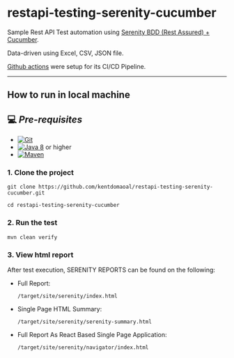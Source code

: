 # restapi-testing-serenity-cucumber
Sample Rest API Test automation using [Serenity BDD (Rest Assured) + Cucumber](https://serenity-bdd.github.io/docs/tutorials/rest).

Data-driven using Excel, CSV, JSON file.

[Github actions](https://github.com/kentdomaoal/restapi-testing-serenity-cucumber/actions) were setup for its CI/CD Pipeline.

---
## How to run in local machine

## 💻 *Pre-requisites*
- [![Git](https://img.shields.io/badge/-Git-F05032?style=flat&logo=git&logoColor=FFFFFF)](https://git-scm.com/downloads)
- [![Java 8](https://img.shields.io/badge/-Java%208-red?style=flat&logo=java&logoColor=FFFFFF)](https://www.oracle.com/ph/java/technologies/downloads) or higher
- [![Maven](https://img.shields.io/badge/-Maven-C71A36?style=flat&logo=apache-maven&logoColor=FFFFFF)](https://maven.apache.org/download.cgi)

### 1. Clone the project
```
git clone https://github.com/kentdomaoal/restapi-testing-serenity-cucumber.git
```
``` 
cd restapi-testing-serenity-cucumber
```

### 2. Run the test
``` 
mvn clean verify
``` 

### 3. View html report
After test execution, SERENITY REPORTS can be found on the following:
- Full Report:

      /target/site/serenity/index.html

- Single Page HTML Summary:

      /target/site/serenity/serenity-summary.html


- Full Report As React Based Single Page Application:

      /target/site/serenity/navigator/index.html




